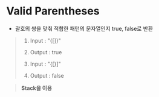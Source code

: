 # Valid Parentheses

- 괄호의 쌍을 맞춰 적합한 패턴의 문자열인지 true, false로 반환

> 1. Input : "{[]}"
> 2. Output : true
> 
> 1. Input : "{[}]"
> 2. Output : false

> **Stack을 이용**